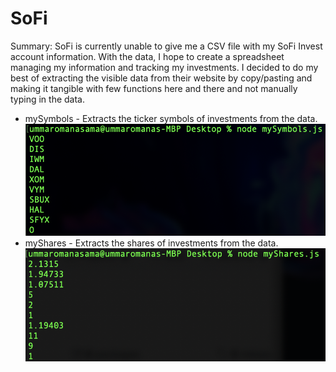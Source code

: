# SoFi

Summary: SoFi is currently unable to give me a CSV file with my SoFi Invest account information. With the data, I hope to create a spreadsheet managing my information and tracking my investments. I decided to do my best of extracting the visible data from their website by copy/pasting and making it tangible with few functions here and there and not manually typing in the data.

* mySymbols - Extracts the ticker symbols of investments from the data.
![](images/mySymbols.png)
* myShares - Extracts the shares of investments from the data.
![](images/myShares.png)

